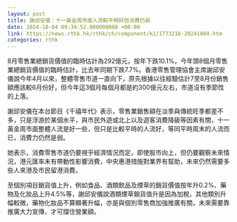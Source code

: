 ```yaml
---
layout: post
title: 謝邱安儀：十一黃金周市面人流較平時好但消費仍弱
date: 2024-10-04 09:34:52.000000000 +08:00
link: https://news.rthk.hk/rthk/ch/component/k2/1773216-20241004.htm
categories: rthk
---
```


8月零售業總銷貨價值的臨時估計為292億元，按年下跌10.1%，今年頭8個月零售業總銷貨價值的臨時估計，比去年同期下跌7.7%。香港零售管理協會主席謝邱安儀說今年4月以來，整體零售市道一直向下，原先根據以往經驗估計7至8月份銷售額應該較6月份好，但今年這3個月每個月都是約300億元左右，市道沒有季節性的上落。

謝邱安儀在本台節目《千禧年代》表示，零售業銷售額在淡季與傳統旺季都差不多，只是浮游於某個水平，與市民外遊或北上以及遊客消費降級等因素有關，十一黃金周市面整體人流是好一些，但只是比較平時的人流好，等同平時周末的人流而已，消費力仍然是弱。

她表示，消費零售市道仍要視乎經濟情況而定，即使股市向上，但仍要觀察未來情況，港元匯率未有帶動性影響消費，中央惠港措施對業界有幫助，未來仍然需要多些人來港及市民留港消費。

至個別項目銷貨值上升，例如食品、酒類飲品及煙草的銷貨價值按年升0.2%、藥物及化妝品上升4.5%等，謝邱安儀說酒類煙草銷貨值升是因為加稅，其他類別升幅較微，藥物化妝品不算顯著升幅，亦是與個別零售商加強推廣有關，未來需要靠推廣大力宣傳，才可撐住營業額。
